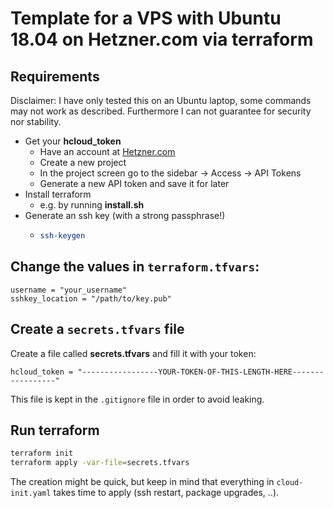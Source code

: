 # Template for a VPS with Ubuntu 18.04 on Hetzner.com via terraform

## Requirements

Disclaimer: I have only tested this on an Ubuntu laptop, some commands may not
work as described. Furthermore I can not guarantee for security nor stability.

- Get your **hcloud_token**
    - Have an account at [Hetzner.com](hetzner.com)
    - Create a new project
    - In the project screen go to the sidebar -> Access -> API Tokens
    - Generate a new API token and save it for later
- Install terraform
    - e.g. by running **install.sh**
- Generate an ssh key (with a strong passphrase!)
    - ```sh
      ssh-keygen
      ```

## Change the values in `terraform.tfvars`:

```
username = "your_username"
sshkey_location = "/path/to/key.pub"
```

## Create a `secrets.tfvars` file

Create a file called **secrets.tfvars** and fill it with your token:

```
hcloud_token = "-----------------YOUR-TOKEN-OF-THIS-LENGTH-HERE-----------------"
```

This file is kept in the `.gitignore` file in order to avoid leaking.

## Run terraform

```bash
terraform init
terraform apply -var-file=secrets.tfvars
```

The creation might be quick, but keep in mind that everything in `cloud-init.yaml`
takes time to apply (ssh restart, package upgrades, ..).
